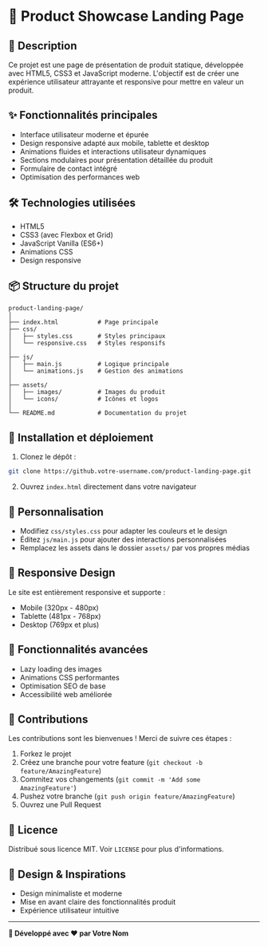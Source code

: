# 🚀 Product Showcase Landing Page

## 📝 Description

Ce projet est une page de présentation de produit statique, développée avec HTML5, CSS3 et JavaScript moderne. L'objectif est de créer une expérience utilisateur attrayante et responsive pour mettre en valeur un produit.

## ✨ Fonctionnalités principales

- Interface utilisateur moderne et épurée
- Design responsive adapté aux mobile, tablette et desktop
- Animations fluides et interactions utilisateur dynamiques
- Sections modulaires pour présentation détaillée du produit
- Formulaire de contact intégré
- Optimisation des performances web

## 🛠 Technologies utilisées

- HTML5
- CSS3 (avec Flexbox et Grid)
- JavaScript Vanilla (ES6+)
- Animations CSS
- Design responsive

## 📦 Structure du projet

```
product-landing-page/
│
├── index.html           # Page principale
├── css/
│   ├── styles.css       # Styles principaux
│   └── responsive.css   # Styles responsifs
│
├── js/
│   ├── main.js          # Logique principale
│   └── animations.js    # Gestion des animations
│
├── assets/
│   ├── images/          # Images du produit
│   └── icons/           # Icônes et logos
│
└── README.md            # Documentation du projet
```

## 🚀 Installation et déploiement

1. Clonez le dépôt :
```bash
git clone https://github.votre-username.com/product-landing-page.git
```

2. Ouvrez `index.html` directement dans votre navigateur

## 🔧 Personnalisation

- Modifiez `css/styles.css` pour adapter les couleurs et le design
- Éditez `js/main.js` pour ajouter des interactions personnalisées
- Remplacez les assets dans le dossier `assets/` par vos propres médias

## 📱 Responsive Design

Le site est entièrement responsive et supporte :
- Mobile (320px - 480px)
- Tablette (481px - 768px)
- Desktop (769px et plus)

## 🌟 Fonctionnalités avancées

- Lazy loading des images
- Animations CSS performantes
- Optimisation SEO de base
- Accessibilité web améliorée

## 🤝 Contributions

Les contributions sont les bienvenues ! Merci de suivre ces étapes :
1. Forkez le projet
2. Créez une branche pour votre feature (`git checkout -b feature/AmazingFeature`)
3. Commitez vos changements (`git commit -m 'Add some AmazingFeature'`)
4. Pushez votre branche (`git push origin feature/AmazingFeature`)
5. Ouvrez une Pull Request

## 📄 Licence

Distribué sous licence MIT. Voir `LICENSE` pour plus d'informations.

## 🎨 Design & Inspirations

- Design minimaliste et moderne
- Mise en avant claire des fonctionnalités produit
- Expérience utilisateur intuitive

---

**🔗 Développé avec ❤️ par Votre Nom**
